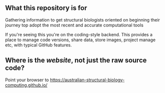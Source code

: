 ## What this repository is for

Gathering information to get structural biologists oriented on beginning their journey top adopt the most recent and accurate computational tools  

If you're seeing this you're on the coding-style backend. This provides a place to manage code versions, share data, store images, project manage etc, with typical GitHub features.

## Where is the *website*, not just the raw source code?

Point your browser to https://australian-structural-biology-computing.github.io/
